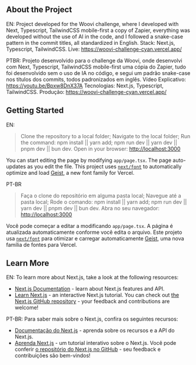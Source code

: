 ## About the Project
EN:
Project developed for the Woovi challenge, where I developed with Next, Typescript, TailwindCSS mobile-first a copy of Zapier, everything was developed without the use of AI in the code, and I followed a snake-case pattern in the commit titles, all standardized in English.
Stack: Next.js, Typescript, TailwindCSS.
Live: https://woovi-challenge-cyan.vercel.app/

PTBR:
Projeto desenvolvido para o challenge da Woovi, onde desenvolvi com Next, Typescript, TailwindCSS mobile-first uma cópia do Zapier, tudo foi desenvolvido sem o uso de IA no código, e segui um padrão snake-case nos títulos dos commits, todos padronizados em inglês.
Vídeo Explicativo: https://youtu.be/Bpxw8DnX37A
Tecnologias: Next.js, Typescript, TailwindCSS.
Produção: https://woovi-challenge-cyan.vercel.app/

## Getting Started
EN:
> Clone the repository to a local folder;
> Navigate to the local folder;
> Run the command:
> npm install || yarn add;
> npm run dev || yarn dev || pnpm dev || bun dev.
Open in your browser:
[http://localhost:3000](http://localhost:3000) 

You can start editing the page by modifying `app/page.tsx`. The page auto-updates as you edit the file.
This project uses [`next/font`](https://nextjs.org/docs/app/building-your-application/optimizing/fonts) to automatically optimize and load [Geist](https://vercel.com/font), a new font family for Vercel.

PT-BR
> Faça o clone do repositório em alguma pasta local;
> Navegue até a pasta local;
> Rode o comando:
> npm install || yarn add;
> npm run dev || yarn dev || pnpm dev || bun dev.
Abra no seu navegador:
[http://localhost:3000](http://localhost:3000) 

Você pode começar a editar a modificando `app/page.tsx`. A página é atualizada automaticamente conforme você edita o arquivo.
Este projeto usa [`next/font`](https://nextjs.org/docs/app/building-your-application/optimizing/fonts) para otimizar e carregar automaticamente [Geist](https://vercel.com/font), uma nova família de fontes para Vercel.

## Learn More
EN:
To learn more about Next.js, take a look at the following resources:
- [Next.js Documentation](https://nextjs.org/docs) - learn about Next.js features and API.
- [Learn Next.js](https://nextjs.org/learn) - an interactive Next.js tutorial.
You can check out [the Next.js GitHub repository](https://github.com/vercel/next.js) - your feedback and contributions are welcome!

PT-BR:
Para saber mais sobre o Next.js, confira os seguintes recursos:
- [Documentação do Next.js](https://nextjs.org/docs) - aprenda sobre os recursos e a API do Next.js.
- [Aprenda Next.js](https://nextjs.org/learn) - um tutorial interativo sobre o Next.js.
Você pode conferir [o repositório do Next.js no GitHub](https://github.com/vercel/next.js) - seu feedback e contribuições são bem-vindos!
